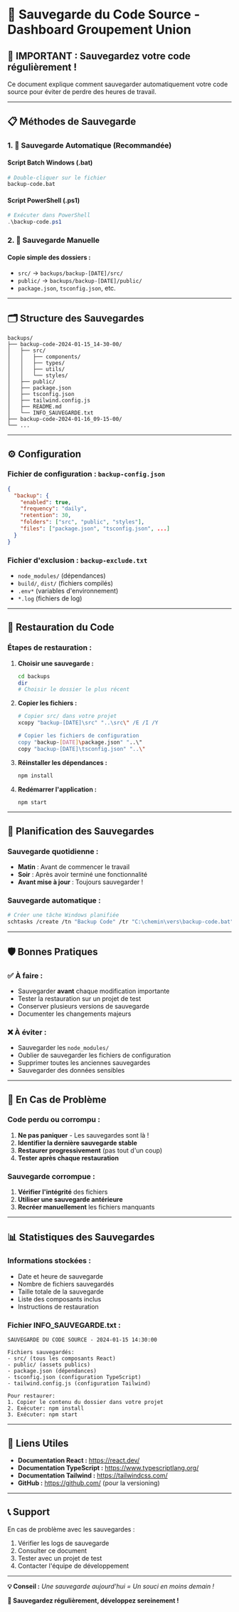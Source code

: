 # 💾 **Sauvegarde du Code Source - Dashboard Groupement Union**

## 🚨 **IMPORTANT : Sauvegardez votre code régulièrement !**

Ce document explique comment sauvegarder automatiquement votre code source pour éviter de perdre des heures de travail.

---

## 📋 **Méthodes de Sauvegarde**

### 1. **🔄 Sauvegarde Automatique (Recommandée)**

#### **Script Batch Windows (.bat)**
```bash
# Double-cliquer sur le fichier
backup-code.bat
```

#### **Script PowerShell (.ps1)**
```powershell
# Exécuter dans PowerShell
.\backup-code.ps1
```

### 2. **📁 Sauvegarde Manuelle**

#### **Copie simple des dossiers :**
- `src/` → `backups/backup-[DATE]/src/`
- `public/` → `backups/backup-[DATE]/public/`
- `package.json`, `tsconfig.json`, etc.

---

## 🗂️ **Structure des Sauvegardes**

```
backups/
├── backup-code-2024-01-15_14-30-00/
│   ├── src/
│   │   ├── components/
│   │   ├── types/
│   │   ├── utils/
│   │   └── styles/
│   ├── public/
│   ├── package.json
│   ├── tsconfig.json
│   ├── tailwind.config.js
│   ├── README.md
│   └── INFO_SAUVEGARDE.txt
├── backup-code-2024-01-16_09-15-00/
└── ...
```

---

## ⚙️ **Configuration**

### **Fichier de configuration :** `backup-config.json`
```json
{
  "backup": {
    "enabled": true,
    "frequency": "daily",
    "retention": 30,
    "folders": ["src", "public", "styles"],
    "files": ["package.json", "tsconfig.json", ...]
  }
}
```

### **Fichier d'exclusion :** `backup-exclude.txt`
- `node_modules/` (dépendances)
- `build/`, `dist/` (fichiers compilés)
- `.env*` (variables d'environnement)
- `*.log` (fichiers de log)

---

## 🔄 **Restauration du Code**

### **Étapes de restauration :**

1. **Choisir une sauvegarde :**
   ```bash
   cd backups
   dir
   # Choisir le dossier le plus récent
   ```

2. **Copier les fichiers :**
   ```bash
   # Copier src/ dans votre projet
   xcopy "backup-[DATE]\src" "..\src\" /E /I /Y
   
   # Copier les fichiers de configuration
   copy "backup-[DATE]\package.json" "..\"
   copy "backup-[DATE]\tsconfig.json" "..\"
   ```

3. **Réinstaller les dépendances :**
   ```bash
   npm install
   ```

4. **Redémarrer l'application :**
   ```bash
   npm start
   ```

---

## 📅 **Planification des Sauvegardes**

### **Sauvegarde quotidienne :**
- **Matin** : Avant de commencer le travail
- **Soir** : Après avoir terminé une fonctionnalité
- **Avant mise à jour** : Toujours sauvegarder !

### **Sauvegarde automatique :**
```bash
# Créer une tâche Windows planifiée
schtasks /create /tn "Backup Code" /tr "C:\chemin\vers\backup-code.bat" /sc daily /st 18:00
```

---

## 🛡️ **Bonnes Pratiques**

### **✅ À faire :**
- Sauvegarder **avant** chaque modification importante
- Tester la restauration sur un projet de test
- Conserver plusieurs versions de sauvegarde
- Documenter les changements majeurs

### **❌ À éviter :**
- Sauvegarder les `node_modules/`
- Oublier de sauvegarder les fichiers de configuration
- Supprimer toutes les anciennes sauvegardes
- Sauvegarder des données sensibles

---

## 🚨 **En Cas de Problème**

### **Code perdu ou corrompu :**
1. **Ne pas paniquer** - Les sauvegardes sont là !
2. **Identifier la dernière sauvegarde stable**
3. **Restaurer progressivement** (pas tout d'un coup)
4. **Tester après chaque restauration**

### **Sauvegarde corrompue :**
1. **Vérifier l'intégrité** des fichiers
2. **Utiliser une sauvegarde antérieure**
3. **Recréer manuellement** les fichiers manquants

---

## 📊 **Statistiques des Sauvegardes**

### **Informations stockées :**
- Date et heure de sauvegarde
- Nombre de fichiers sauvegardés
- Taille totale de la sauvegarde
- Liste des composants inclus
- Instructions de restauration

### **Fichier INFO_SAUVEGARDE.txt :**
```
SAUVEGARDE DU CODE SOURCE - 2024-01-15 14:30:00

Fichiers sauvegardés:
- src/ (tous les composants React)
- public/ (assets publics)
- package.json (dépendances)
- tsconfig.json (configuration TypeScript)
- tailwind.config.js (configuration Tailwind)

Pour restaurer:
1. Copier le contenu du dossier dans votre projet
2. Exécuter: npm install
3. Exécuter: npm start
```

---

## 🔗 **Liens Utiles**

- **Documentation React :** https://react.dev/
- **Documentation TypeScript :** https://www.typescriptlang.org/
- **Documentation Tailwind :** https://tailwindcss.com/
- **GitHub :** https://github.com/ (pour la versioning)

---

## 📞 **Support**

En cas de problème avec les sauvegardes :
1. Vérifier les logs de sauvegarde
2. Consulter ce document
3. Tester avec un projet de test
4. Contacter l'équipe de développement

---

**💡 Conseil :** *Une sauvegarde aujourd'hui = Un souci en moins demain !*

**🔄 Sauvegardez régulièrement, développez sereinement !**
